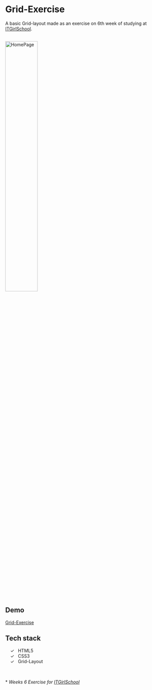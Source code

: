 # Grid-Exercise

A basic Grid-layout made as an exercise on 6th week of studying at [ITGirlSchool].


<br>
<img width="45%" alt="HomePage" src="../main/captureweb.jpeg">

## Demo
[Grid-Exercise]

## Tech stack

&nbsp;&nbsp;&nbsp;&nbsp;&check;&nbsp;&nbsp; HTML5<br>
&nbsp;&nbsp;&nbsp;&nbsp;&check;&nbsp;&nbsp; CSS3<br>
&nbsp;&nbsp;&nbsp;&nbsp;&check;&nbsp;&nbsp; Grid-Layout<br>

<br><br> 
\* _Weeks 6 Exercise for [ITGirlSchool]_ 
  

   [ITGirlSchool]: <https://itgirlschool.com/en>
   [Grid-Exercise]: <https://alenagm.github.io/Grid-Exercise/>
